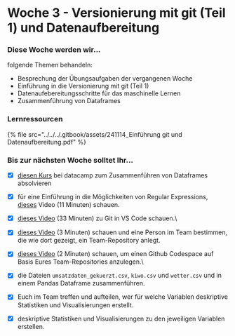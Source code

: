 # Woche 3 - Versionierung mit git (Teil 1) und Datenaufbereitung

### Diese Woche werden wir...

folgende Themen behandeln:

* Besprechung der Übungsaufgaben der vergangenen Woche
* Einführung in die Versionierung mit git (Teil 1)
* Datenaufebereitungsschritte für das maschinelle Lernen
* Zusammenführung von Dataframes

### Lernressourcen

{% file src="../../../.gitbook/assets/241114_Einführung git und Datenaufbereitung.pdf" %}

### Bis zur nächsten Woche solltet Ihr...

* [x] [diesen Kurs](https://campus.datacamp.com/courses/joining-data-with-pandas/) bei datacamp zum Zusammenführen von Dataframes absolvieren
* [x] für eine Einführung in die Möglichkeiten von Regular Expressions, [dieses](https://youtu.be/DRR9fOXkfRE) Video (11 Minuten) schauen.
* [x] [dieses Video](https://www.youtube.com/watch?v=7fIP5aM6hyc) (33 Minuten) zu Git in VS Code schauen.\

* [x] [dieses Video](https://vimeo.com/944374865?share=copy) (3 Minuten) schauen und eine Person im Team bestimmen, die wie dort gezeigt, ein Team-Repository anlegt.
* [x] [dieses Video](https://vimeo.com/944377598?share=copy) (2 Minuten) schauen, um einen Github Codespace auf Basis Eures Team-Repositories anzulegen.\

* [x] die Dateien `umsatzdaten_gekuerzt.csv`, `kiwo.csv` und `wetter.csv` und in einem Pandas Dataframe zusammenführen.
* [x] Euch im Team treffen und aufteilen, wer für welche Variablen deskriptive Statistiken und Visualisierungen erstellt.
* [x] deskriptive Statistiken und Visualisierungen zu den jeweiligen Variablen erstellen.
